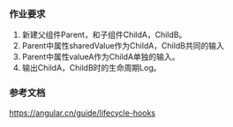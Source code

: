 ### 作业要求

1. 新建父组件Parent，和子组件ChildA，ChildB。
2. Parent中属性sharedValue作为ChildA，ChildB共同的输入
3. Parent中属性valueA作为ChildA单独的输入。
4. 输出ChildA，ChildB时的生命周期Log。

### 参考文档
https://angular.cn/guide/lifecycle-hooks

